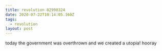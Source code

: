 ```yaml
---
title: revolution 82990324
date: 2020-07-22T10:14:05.160Z
tags:
  - revolution
layout: post
---
```

today the government was overthrown and we created a utopia! hooray